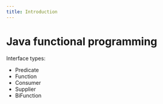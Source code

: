 ```yaml
---
title: Introduction
---
```


# Java functional programming

Interface types:

- Predicate
- Function
- Consumer
- Supplier
- BiFunction
